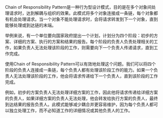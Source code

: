 

Chain of Responsibility Pattern是一种行为型设计模式，目的是在多个对象间处理请求时，达到解耦与组织的效果。此模式将多个对象连接成一条链，每个对象都有机会处理请求。当一个对象不能处理请求时，会将请求转发到下一个对象，直到能够处理或到达链的末端。

举例来说，有一个单位要向国家政府提出一个计划，计划分为四个阶段：初步的方案、详细的方案、执行的方案和结果的报告。每个阶段的负责人负责处理相关的工作，如果负责人无法处理该阶段的工作，则需要向下一个负责人传递请求，直到工作完成。

使用Chain of Responsibility Pattern可以有效地处理这个问题。我们可以将四个阶段的负责人连接成一条链，每个负责人都有处理该阶段工作的能力。如果一个负责人无法处理该阶段的工作，他会将请求传递给下一个负责人，直到该阶段的工作完成。

例如，初步的方案负责人无法处理详细方案的工作，因此他将请求传递给详细方案的负责人，如果详细方案的负责人无法处理，他会转发给执行方案的负责人，最终到达结果的报告负责人。此模式能够减少耦合并更容易维护，因为每个负责人都可以独立处理工作，而不必知道工作的详细情况或其他负责人的工作。